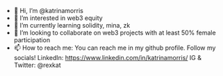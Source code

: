 - 👋 Hi, I’m @katrinamorris
- 👀 I’m interested in web3 equity
- 🌱 I’m currently learning solidity, mina, zk
- 💞️ I’m looking to collaborate on web3 projects with at least 50% female participation
- 📫 How to reach me:
  You can reach me in my github profile. Follow my socials! LinkedIn: https://www.linkedin.com/in/katrinamorris/ IG & Twitter: @rexkat
